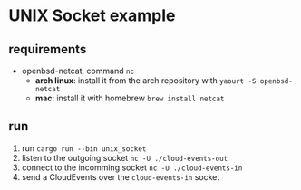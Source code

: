 # UNIX Socket example

## requirements

* openbsd-netcat, command `nc`
  * **arch linux**: install it from the arch repository with `yaourt -S openbsd-netcat`
  * **mac**: install it with homebrew `brew install netcat`

## run

1. run `cargo run --bin unix_socket`
2. listen to the outgoing socket `nc -U ./cloud-events-out`
3. connect to the incomming socket `nc -U ./cloud-events-in`
4. send a CloudEvents over the `cloud-events-in` socket

